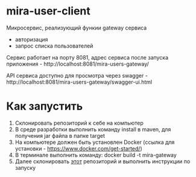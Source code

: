 # mira-user-client
Микросервис, реализующий функии gateway сервиса
 - авторизация
 - запрос списка пользователей

Сервис работает на порту 8081, адрес сервиса после запуска приложения - http://localhost:8081/mira-users-gateway/

API сервиса доступно для просмотра через swagger - http://localhost:8081/mira-users-gateway/swagger-ui.html


# Как запустить

1. Склонировать репозиторий к себе на компьютер
2. В среде разработки выполнить команду install в maven, для получения jar файла в папке target
3. На компьютере должен быть установлен Docker (ссылка для установки - https://www.docker.com/get-started/) 
4. В терминале выполнить команду: docker build -t mira-gateway
5. Далее склонировать [этот](https://github.com/alexey-polyashov/mira-users-server) репозиторий и выполнить инструкции по запуску
